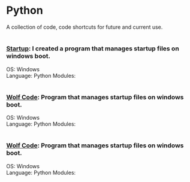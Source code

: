 # Python
A collection of code, code shortcuts for future and current use. 
#

### [Startup](https://github.com/guzmanwolfrank/Python/blob/main/Startup/startup_programs.py): I created a program that manages startup files on windows boot. 

 OS:  Windows  
 Language: Python
 Modules: 
#

### [Wolf Code](https://github.com/guzmanwolfrank/Python/blob/main/Startup/startup_programs.py): Program that manages startup files on windows boot.

 OS:  Windows  
 Language: Python
 Modules: 

 ## 

#

### [Wolf Code](https://github.com/guzmanwolfrank/Python/blob/main/Startup/startup_programs.py): Program that manages startup files on windows boot. ## 

 OS:  Windows  
 Language: Python
 Modules: 
#



